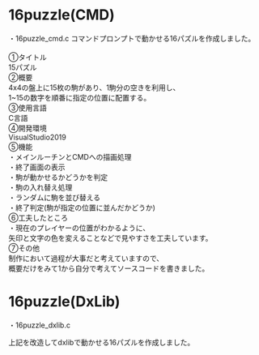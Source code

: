 # 16puzzle(CMD)
・16puzzle_cmd.c
コマンドプロンプトで動かせる16パズルを作成しました。<br><br>
①タイトル<br>
15パズル<br>
②概要<br>
4x4の盤上に15枚の駒があり、1駒分の空きを利用し、<br>
1~15の数字を順番に指定の位置に配置する。<br>
③使用言語<br>
C言語<br>
④開発環境<br>
VisualStudio2019<br>
⑤機能<br>
・メインルーチンとCMDへの描画処理<br>
・終了画面の表示<br>
・駒が動かせるかどうかを判定<br>
・駒の入れ替え処理<br>
・ランダムに駒を並び替える<br>
・終了判定(駒が指定の位置に並んだかどうか)<br>
⑥工夫したところ<br>
・現在のプレイヤーの位置がわかるように、<br>
矢印と文字の色を変えることなどで見やすさを工夫しています。<br>
⑦その他<br>
制作において過程が大事だと考えていますので、<br>
概要だけをみて1から自分で考えてソースコードを書きました。<br>

# 16puzzle(DxLib)
・16puzzle_dxlib.c

上記を改造してdxlibで動かせる16パズルを作成しました。
